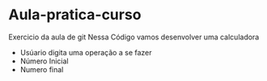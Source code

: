 # Aula-pratica-curso
 Exercicio da aula de git
Nessa Código vamos desenvolver uma calculadora
- Usúario digita uma operação a se fazer
- Número Inicial
- Numero final
